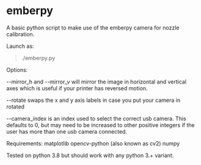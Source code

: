 # emberpy

A basic python script to make use of the emberpy camera for nozzle calibration.

Launch as:

> ./emberpy.py

Options:

--mirror_h and --mirror_v will mirror the image in horizontal and vertical axes
which is useful if your printer has reversed motion.

--rotate swaps the x and y axis labels in case you put your camera in rotated

--camera_index is an index used to select the correct usb camera. This defaults
to 0, but may need to be increased to other positive integers if the user has
more than one usb camera connected.

Requirements:
matplotlib
opencv-python (also known as cv2)
numpy


Tested on python 3.8 but should work with any python 3.+ variant.
